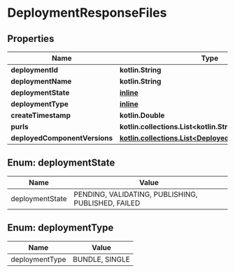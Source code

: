 
# DeploymentResponseFiles

## Properties
| Name | Type | Description | Notes |
| ------------ | ------------- | ------------- | ------------- |
| **deploymentId** | **kotlin.String** |  |  [optional] |
| **deploymentName** | **kotlin.String** |  |  [optional] |
| **deploymentState** | [**inline**](#DeploymentState) |  |  [optional] |
| **deploymentType** | [**inline**](#DeploymentType) |  |  [optional] |
| **createTimestamp** | **kotlin.Double** |  |  [optional] |
| **purls** | **kotlin.collections.List&lt;kotlin.String&gt;** |  |  [optional] |
| **deployedComponentVersions** | [**kotlin.collections.List&lt;DeployedComponentVersion&gt;**](DeployedComponentVersion.md) |  |  [optional] |


<a id="DeploymentState"></a>
## Enum: deploymentState
| Name | Value |
| ---- | ----- |
| deploymentState | PENDING, VALIDATING, PUBLISHING, PUBLISHED, FAILED |


<a id="DeploymentType"></a>
## Enum: deploymentType
| Name | Value |
| ---- | ----- |
| deploymentType | BUNDLE, SINGLE |



